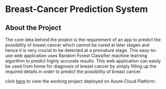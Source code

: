 # Breast-Cancer Prediction System
## About the Project
The core idea behind the project is the requirement of an app to predict the possibility of breast cancer which cannot be cured at later stages and hence it is very crucial to be detected at a premature stage.
This easy-to-use web application uses Random Forest Classifier machine learning algorithm to predict highly accurate results. This web application can easily be used from home for diagnosis of breast cancer by simply filling up the required details in order to predict the possibility of breast cancer.

click [here](https://breast-cancer-predictor.azurewebsites.net/) to view the working project deployed on Azure Cloud Platform.

